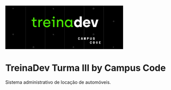 ![TreinaDev Turma III](lib/assets/treinadev.png)

# TreinaDev Turma III by Campus Code

Sistema administrativo de locação de automóveis.
